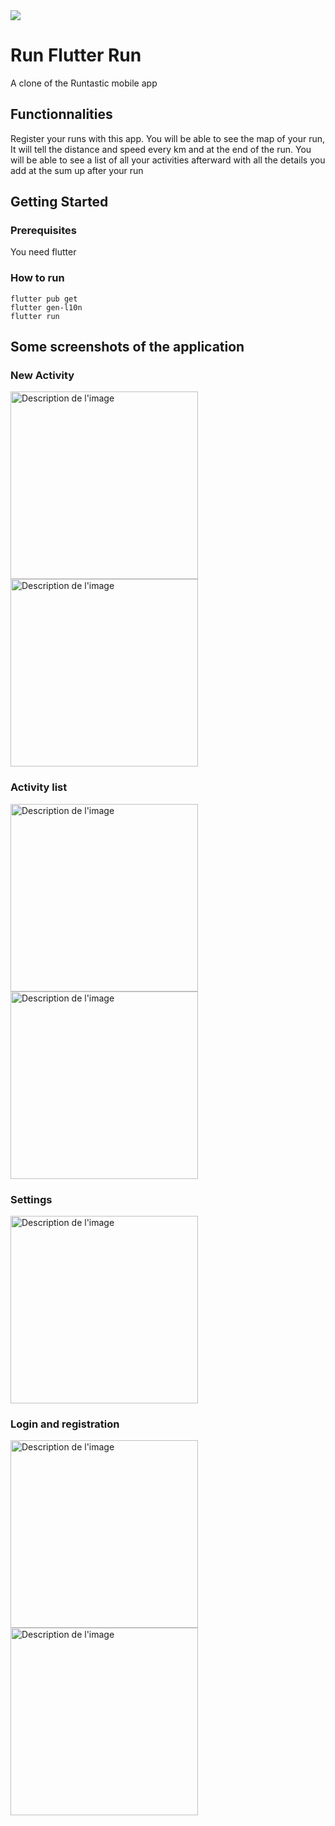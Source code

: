 <img src="banner.png">

# Run Flutter Run

A clone of the Runtastic mobile app

## Functionnalities

Register your runs with this app.
You will be able to see the map of your run, 
It will tell the distance and speed every km and at the end of the run.
You will be able to see a list of all your activities afterward with all the details you add at the sum up after your run

## Getting Started

### Prerequisites

You need flutter

### How to run

```
flutter pub get
flutter gen-l10n
flutter run
```

## Some screenshots of the application

### New Activity

<img src="screenshots/new_activity/home.png" alt="Description de l'image" width="300px"> <img src="screenshots/new_activity/current_activity.png" alt="Description de l'image" width="300px">

### Activity list

<img src="screenshots/activity_list/activity_list.png" alt="Description de l'image" width="300px"> <img src="screenshots/activity_list/activity_details.png" alt="Description de l'image" width="300px">

### Settings

<img src="screenshots/settings/settings.png" alt="Description de l'image" width="300px">

### Login and registration

<img src="screenshots/login_registration/login.png" alt="Description de l'image" width="300px"> <img src="screenshots/login_registration/registration.png" alt="Description de l'image" width="300px">
